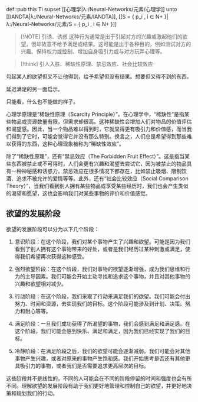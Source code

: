 def::pub this Ti supset [[心理学|λ:/Neural-Networks/元素/心理学]] unto [[IANDTA|λ:/Neural-Networks/元素/IANDTA]], [[S = { p_i , i ∈ N+ }|λ:/Neural-Networks/元素/S = { p_i , i ∈ N+ }]]


>[!NOTE] 引诱、诱惑
>这种行为通常是出于引起对方的兴趣或激起他们的欲望，但却故意不给予满足或结果。这可能是出于各种目的，例如测试对方的兴趣、保持权力或控制、增加自身吸引力或与对方玩弄心理等。


> [!think] 
> 引人入胜、稀缺性原理、禁忌效应、社会比较效应


勾起某人的欲望但又不让他得到，给予希望但没有结果。想要但又得不到的东西。

延迟满足的另一面启示。

只能看，什么也不能做的样子。

心理学原理是“稀缺性原理（Scarcity Principle）”。在心理学中，“稀缺性”是指某些物品或资源数量有限，但需求却很高。这种稀缺性会增加人们对物品的价值评估和渴望感。因此，当一个物品难以得到时，它就显得更有吸引力和价值感，而当我们得到了它时，可能会觉得它并没有那么特别。换言之，人们总是希望得到那些难以获得的东西，这种心理现象被称为“稀缺性效应”。

除了“稀缺性原理”，还有“禁忌效应（The Forbidden Fruit Effect）”。这是指当某些东西被禁止或不可得时，人们会更有兴趣和渴望去尝试它，因为被禁止的物品具有一种神秘感和诱惑力。禁忌效应在很多情况下都存在，比如禁止吸烟、限制饮酒、追求不被允许的爱情等等。此外，还有“社会比较效应（Social Comparison Theory）”，当我们看到别人拥有某些物品或享受某些经历时，我们也会产生类似的渴望和愿望，这也会影响我们对某些事物的评价和价值感觉。

## 欲望的发展阶段
欲望的发展阶段可以分为以下几个阶段：

1. 意识阶段：在这个阶段，我们对某个事物产生了兴趣和欲望。可能是因为我们看到了别人拥有这个事物带来的好处，或者是我们经历过某种刺激或满足，使得我们希望再次获得这种感受。

2. 强烈欲望阶段：在这个阶段，我们对事物的欲望逐渐增强，成为我们思维和行为的主导因素。我们可能会开始主动寻找和追求这个事物，并且对其他事物的兴趣和欲望相对减少。

3. 行动阶段：在这个阶段，我们采取了行动来满足我们的欲望。我们可能会付出努力、时间和资源，去实现我们的目标。这个阶段可能涉及到计划、决策、努力和耐心等等。

4. 满足阶段：一旦我们成功获得了所渴望的事物，我们会感到满足和满足感。在这个阶段，我们可能会感到快乐、满足和满足，因为我们已经实现了我们的目标。

5. 冷静阶段：在满足阶段之后，我们的欲望可能会逐渐减弱。我们可能会对其他事物产生兴趣，或者对原来的事物产生饱和感。我们开始思考是否还有其他更具吸引力的事物，或者我们是否需要追求更高层次的目标。

这些阶段并不是线性的，不同的人可能会在不同的阶段停留的时间和强度也会有所不同。理解欲望的发展阶段有助于我们更好地管理和控制自己的欲望，并更好地决策和规划我们的行动。